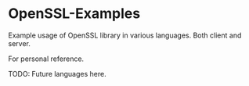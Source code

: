 # OpenSSL-Examples
Example usage of OpenSSL library in various languages. Both client and server.

For personal reference.

TODO: Future languages here.
